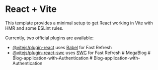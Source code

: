 # React + Vite

This template provides a minimal setup to get React working in Vite with HMR and some ESLint rules.

Currently, two official plugins are available:

- [@vitejs/plugin-react](https://github.com/vitejs/vite-plugin-react/blob/main/packages/plugin-react/README.md) uses [Babel](https://babeljs.io/) for Fast Refresh
- [@vitejs/plugin-react-swc](https://github.com/vitejs/vite-plugin-react-swc) uses [SWC](https://swc.rs/) for Fast Refresh
#   M e g a B l o g  
 #   B l o g - a p p l i c a t i o n - w i t h - A u t h e n t i c a t i o n  
 #   B l o g - a p p l i c a t i o n - w i t h - A u t h e n t i c a t i o n  
 